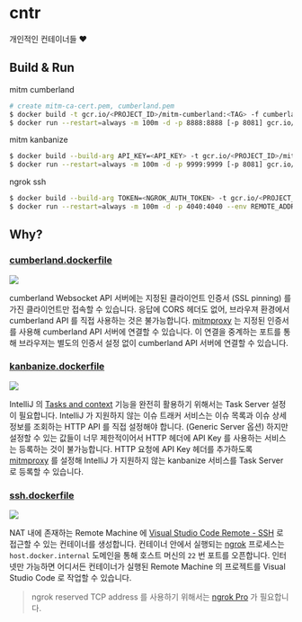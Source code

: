 # cntr

개인적인 컨테이너들 ❤️

## Build & Run

mitm cumberland

```sh
# create mitm-ca-cert.pem, cumberland.pem
$ docker build -t gcr.io/<PROJECT_ID>/mitm-cumberland:<TAG> -f cumberland.dockerfile .
$ docker run --restart=always -m 100m -d -p 8888:8888 [-p 8081] gcr.io/<PROJECT_ID>/mitm-cumberland:<TAG>
```

mitm kanbanize

```sh
$ docker build --build-arg API_KEY=<API_KEY> -t gcr.io/<PROJECT_ID>/mitm-kanbanize:<TAG> -f kanbanize.dockerfile .
$ docker run --restart=always -m 100m -d -p 9999:9999 [-p 8081] gcr.io/<PROJECT_ID>/mitm-kanbanize:<TAG>
```

ngrok ssh

```sh
$ docker build --build-arg TOKEN=<NGROK_AUTH_TOKEN> -t gcr.io/<PROJECT_ID>/ngrok-ssh:<TAG> -f ssh.dockerfile .
$ docker run --restart=always -m 100m -d -p 4040:4040 --env REMOTE_ADDR=<ADDR> gcr.io/<PROJECT_ID>/ngrok-ssh<TAG>
```

## Why?

### [cumberland.dockerfile](https://github.com/chitacan/cntr/blob/master/cumberland.dockerfile)

![](https://user-images.githubusercontent.com/286950/70865916-09f05900-1fa6-11ea-9a0f-888baf05c588.png)

cumberland Websocket API 서버에는 지정된 클라이언트 인증서 (SSL pinning) 를 가진 클라이언트만 접속할 수 있습니다. 응답에 CORS 헤더도 없어, 브라우져 환경에서 cumberland API 를 직접 사용하는 것은 불가능합니다. [mitmproxy](https://mitmproxy.org/) 는 지정된 인증서를 사용해 cumberland API 서버에 연결할 수 있습니다. 이 연결을 중계하는 포트를 통해 브라우져는 별도의 인증서 설정 없이 cumberland API 서버에 연결할 수 있습니다.

### [kanbanize.dockerfile](https://github.com/chitacan/cntr/blob/master/kanbanize.dockerfile)

![](https://user-images.githubusercontent.com/286950/70881185-207eca80-200f-11ea-87de-6c4510a5ddaa.png)

IntelliJ 의 [Tasks and context](https://www.jetbrains.com/help/idea/managing-tasks-and-context.html) 기능을 완전히 활용하기 위해서는 Task Server 설정이 필요합니다. IntelliJ 가 지원하지 않는 이슈 트래커 서비스는 이슈 목록과 이슈 상세 정보를 조회하는 HTTP API 를 직접 설정해야 합니다. (Generic Server 옵션) 하지만 설정할 수 있는 값들이 너무 제한적이어서 HTTP 헤더에 API Key 를 사용하는 서비스는 등록하는 것이 불가능합니다. HTTP 요청에 API Key 헤더를 추가하도록 [mitmproxy](https://mitmproxy.org/) 를 설정해 IntelliJ 가 지원하지 않는 kanbanize 서비스를 Task Server 로 등록할 수 있습니다.

### [ssh.dockerfile](https://github.com/chitacan/cntr/blob/master/ssh.dockerfile)

![](https://user-images.githubusercontent.com/286950/87880591-cd9a4500-ca2d-11ea-8bc2-6e6381417a0b.gif)

NAT 내에 존재하는 Remote Machine 에 [Visual Studio Code Remote - SSH](https://code.visualstudio.com/docs/remote/ssh) 로 접근할 수 있는 컨테이너를 생성합니다. 컨테이너 안에서 실행되는 [ngrok](https://github.com/inconshreveable/ngrok) 프로세스는 `host.docker.internal` 도메인을 통해 호스트 머신의 `22` 번 포트를 오픈합니다.  인터넷만 가능하면 어디서든 컨테이너가 실행된 Remote Machine 의 프로젝트를 Visual Studio Code 로 작업할 수 있습니다.

> ngrok reserved TCP address 를 사용하기 위해서는 [ngrok Pro](https://ngrok.com/pricing) 가 필요합니다.

